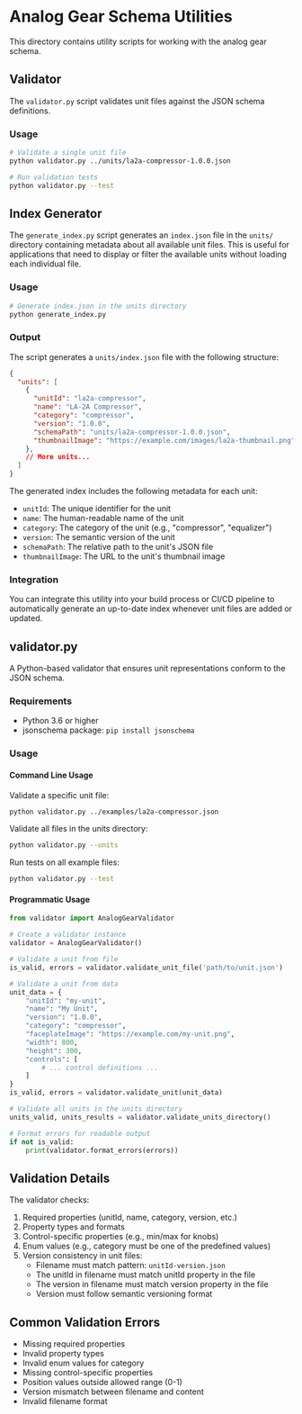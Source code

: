 # Analog Gear Schema Utilities

This directory contains utility scripts for working with the analog gear schema.

## Validator

The `validator.py` script validates unit files against the JSON schema definitions.

### Usage

```bash
# Validate a single unit file
python validator.py ../units/la2a-compressor-1.0.0.json

# Run validation tests
python validator.py --test
```

## Index Generator

The `generate_index.py` script generates an `index.json` file in the `units/` directory containing metadata about all available unit files. This is useful for applications that need to display or filter the available units without loading each individual file.

### Usage

```bash
# Generate index.json in the units directory
python generate_index.py
```

### Output

The script generates a `units/index.json` file with the following structure:

```json
{
  "units": [
    {
      "unitId": "la2a-compressor",
      "name": "LA-2A Compressor",
      "category": "compressor",
      "version": "1.0.0",
      "schemaPath": "units/la2a-compressor-1.0.0.json",
      "thumbnailImage": "https://example.com/images/la2a-thumbnail.png"
    },
    // More units...
  ]
}
```

The generated index includes the following metadata for each unit:
- `unitId`: The unique identifier for the unit
- `name`: The human-readable name of the unit
- `category`: The category of the unit (e.g., "compressor", "equalizer")
- `version`: The semantic version of the unit
- `schemaPath`: The relative path to the unit's JSON file
- `thumbnailImage`: The URL to the unit's thumbnail image

### Integration

You can integrate this utility into your build process or CI/CD pipeline to automatically generate an up-to-date index whenever unit files are added or updated.

## validator.py

A Python-based validator that ensures unit representations conform to the JSON schema.

### Requirements

- Python 3.6 or higher
- jsonschema package: `pip install jsonschema`

### Usage

#### Command Line Usage

Validate a specific unit file:

```bash
python validator.py ../examples/la2a-compressor.json
```

Validate all files in the units directory:

```bash
python validator.py --units
```

Run tests on all example files:

```bash
python validator.py --test
```

#### Programmatic Usage

```python
from validator import AnalogGearValidator

# Create a validator instance
validator = AnalogGearValidator()

# Validate a unit from file
is_valid, errors = validator.validate_unit_file('path/to/unit.json')

# Validate a unit from data
unit_data = {
    "unitId": "my-unit",
    "name": "My Unit",
    "version": "1.0.0",
    "category": "compressor",
    "faceplateImage": "https://example.com/my-unit.png",
    "width": 800,
    "height": 300,
    "controls": [
        # ... control definitions ...
    ]
}
is_valid, errors = validator.validate_unit(unit_data)

# Validate all units in the units directory
units_valid, units_results = validator.validate_units_directory()

# Format errors for readable output
if not is_valid:
    print(validator.format_errors(errors))
```

## Validation Details

The validator checks:

1. Required properties (unitId, name, category, version, etc.)
2. Property types and formats
3. Control-specific properties (e.g., min/max for knobs)
4. Enum values (e.g., category must be one of the predefined values)
5. Version consistency in unit files:
   - Filename must match pattern: `unitId-version.json`
   - The unitId in filename must match unitId property in the file
   - The version in filename must match version property in the file
   - Version must follow semantic versioning format

## Common Validation Errors

- Missing required properties
- Invalid property types
- Invalid enum values for category
- Missing control-specific properties
- Position values outside allowed range (0-1)
- Version mismatch between filename and content
- Invalid filename format 